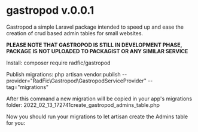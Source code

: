 # gastropod v.0.0.1


Gastropod a simple Laravel package intended to speed up and ease the creation of crud based admin tables for small websites.

**PLEASE NOTE THAT GASTROPOD IS STILL IN DEVELOPMENT PHASE, PACKAGE IS NOT UPLOADED TO PACKAGIST OR ANY SIMILAR SERVICE**

Install:
composer require radfic/gastropod

Publish migrations:
php artisan vendor:publish --provider="RadFic\Gastropod\GastropodServiceProvider" --tag="migrations"

After this command a new migration will be copied in your app's migrations folder: 2022_02_13_172741create_gastropod_admins_table.php

Now you should run your migrations to let artisan create the Admins table for you:

